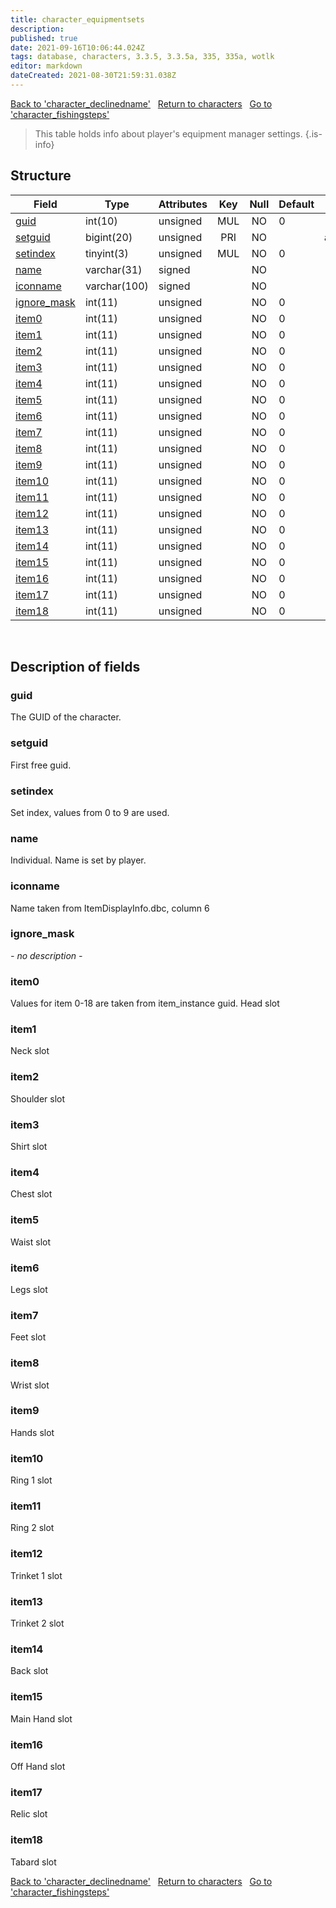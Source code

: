 ```yaml
---
title: character_equipmentsets
description: 
published: true
date: 2021-09-16T10:06:44.024Z
tags: database, characters, 3.3.5, 3.3.5a, 335, 335a, wotlk
editor: markdown
dateCreated: 2021-08-30T21:59:31.038Z
---
```


<a href="https://trinitycore.info/de/database/335/characters/character_declinedname" class="mt-5 v-btn v-btn--depressed v-btn--flat v-btn--outlined theme--light v-size--default darkblue--text text--lighten-3"><span class="v-btn__content"><i aria-hidden="true" class="v-icon notranslate v-icon--left mdi mdi-arrow-left theme--light"></i><span>Back to 'character_declinedname'</span></span></a>&nbsp;&nbsp;&nbsp;<a href="https://trinitycore.info/de/database/335/characters/home" class="mt-5 v-btn v-btn--depressed v-btn--flat v-btn--outlined theme--light v-size--default darkblue--text text--lighten-3"><span class="v-btn__content"><i aria-hidden="true" class="v-icon notranslate v-icon--left mdi mdi-home-outline theme--light"></i><span>Return to characters</span></span></a>&nbsp;&nbsp;&nbsp;<a href="https://trinitycore.info/de/database/335/characters/character_fishingsteps" class="mt-5 v-btn v-btn--depressed v-btn--flat v-btn--outlined theme--light v-size--default darkblue--text text--lighten-3"><span class="v-btn__content"><span>Go to 'character_fishingsteps'</span><i aria-hidden="true" class="v-icon notranslate v-icon--right mdi mdi-arrow-right theme--light"></i></span></a>

> This table holds info about player's equipment manager settings.
{.is-info}


## Structure

| Field | Type | Attributes | Key | Null | Default | Extra | Comment |
| --- | --- | --- | :---: | :---: | --- | --- | --- |
| [guid](#guid) | int(10) | unsigned | MUL | NO | 0 |  |  |
| [setguid](#setguid) | bigint(20) | unsigned | PRI | NO |  | auto_increment |  |
| [setindex](#setindex) | tinyint(3) | unsigned | MUL | NO | 0 |  |  |
| [name](#name) | varchar(31) | signed |  | NO |  |  |  |
| [iconname](#iconname) | varchar(100) | signed |  | NO |  |  |  |
| [ignore_mask](#ignore_mask) | int(11) | unsigned |  | NO | 0 |  |  |
| [item0](#item0) | int(11) | unsigned |  | NO | 0 |  |  |
| [item1](#item1) | int(11) | unsigned |  | NO | 0 |  |  |
| [item2](#item2) | int(11) | unsigned |  | NO | 0 |  |  |
| [item3](#item3) | int(11) | unsigned |  | NO | 0 |  |  |
| [item4](#item4) | int(11) | unsigned |  | NO | 0 |  |  |
| [item5](#item5) | int(11) | unsigned |  | NO | 0 |  |  |
| [item6](#item6) | int(11) | unsigned |  | NO | 0 |  |  |
| [item7](#item7) | int(11) | unsigned |  | NO | 0 |  |  |
| [item8](#item8) | int(11) | unsigned |  | NO | 0 |  |  |
| [item9](#item9) | int(11) | unsigned |  | NO | 0 |  |  |
| [item10](#item10) | int(11) | unsigned |  | NO | 0 |  |  |
| [item11](#item11) | int(11) | unsigned |  | NO | 0 |  |  |
| [item12](#item12) | int(11) | unsigned |  | NO | 0 |  |  |
| [item13](#item13) | int(11) | unsigned |  | NO | 0 |  |  |
| [item14](#item14) | int(11) | unsigned |  | NO | 0 |  |  |
| [item15](#item15) | int(11) | unsigned |  | NO | 0 |  |  |
| [item16](#item16) | int(11) | unsigned |  | NO | 0 |  |  |
| [item17](#item17) | int(11) | unsigned |  | NO | 0 |  |  |
| [item18](#item18) | int(11) | unsigned |  | NO | 0 |  |  |
&nbsp;
## Description of fields

### guid
The GUID of the character.
&nbsp;

### setguid
First free guid.
&nbsp;

### setindex
Set index, values from 0 to 9 are used.
&nbsp;

### name
Individual. Name is set by player.
&nbsp;

### iconname
Name taken from ItemDisplayInfo.dbc, column 6
&nbsp;

### ignore_mask
*- no description -*
&nbsp;

### item0
Values for item 0-18 are taken from item_instance guid.
Head slot
&nbsp;

### item1
Neck slot
&nbsp;

### item2
Shoulder slot
&nbsp;

### item3
Shirt slot
&nbsp;

### item4
Chest slot
&nbsp;

### item5
Waist slot
&nbsp;

### item6
Legs slot
&nbsp;

### item7
Feet slot
&nbsp;

### item8
Wrist slot
&nbsp;

### item9
Hands slot
&nbsp;

### item10
Ring 1 slot
&nbsp;

### item11
Ring 2 slot
&nbsp;

### item12
Trinket 1 slot
&nbsp;

### item13
Trinket 2 slot
&nbsp;

### item14
Back slot
&nbsp;

### item15
Main Hand slot
&nbsp;

### item16
Off Hand slot
&nbsp;

### item17
Relic slot
&nbsp;

### item18
Tabard slot
&nbsp;

<a href="https://trinitycore.info/de/database/335/characters/character_declinedname" class="mt-5 v-btn v-btn--depressed v-btn--flat v-btn--outlined theme--light v-size--default darkblue--text text--lighten-3"><span class="v-btn__content"><i aria-hidden="true" class="v-icon notranslate v-icon--left mdi mdi-arrow-left theme--light"></i><span>Back to 'character_declinedname'</span></span></a>&nbsp;&nbsp;&nbsp;<a href="https://trinitycore.info/de/database/335/characters/home" class="mt-5 v-btn v-btn--depressed v-btn--flat v-btn--outlined theme--light v-size--default darkblue--text text--lighten-3"><span class="v-btn__content"><i aria-hidden="true" class="v-icon notranslate v-icon--left mdi mdi-home-outline theme--light"></i><span>Return to characters</span></span></a>&nbsp;&nbsp;&nbsp;<a href="https://trinitycore.info/de/database/335/characters/character_fishingsteps" class="mt-5 v-btn v-btn--depressed v-btn--flat v-btn--outlined theme--light v-size--default darkblue--text text--lighten-3"><span class="v-btn__content"><span>Go to 'character_fishingsteps'</span><i aria-hidden="true" class="v-icon notranslate v-icon--right mdi mdi-arrow-right theme--light"></i></span></a>

